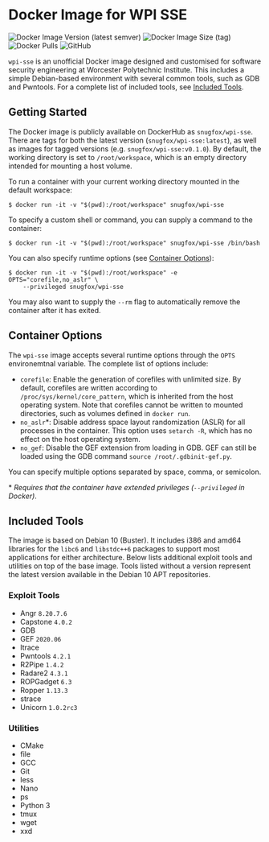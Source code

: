 # Docker Image for WPI SSE
![Docker Image Version (latest semver)](https://img.shields.io/docker/v/snugfox/wpi-sse?sort=semver)
![Docker Image Size (tag)](https://img.shields.io/docker/image-size/snugfox/wpi-sse/latest)
![Docker Pulls](https://img.shields.io/docker/pulls/snugfox/wpi-sse)
![GitHub](https://img.shields.io/github/license/snugfox/wpi-sse-docker)

`wpi-sse` is an unofficial Docker image designed and customised for software
security engineering at Worcester Polytechnic Institute. This includes a simple
Debian-based environment with several common tools, such as GDB and Pwntools.
For a complete list of included tools, see [Included Tools](#included-tools).


## Getting Started
The Docker image is publicly available on DockerHub as `snugfox/wpi-sse`. There
are tags for both the latest version (`snugfox/wpi-sse:latest`), as well as
images for tagged versions (e.g. `snugfox/wpi-sse:v0.1.0`). By default, the
working directory is set to `/root/workspace`, which is an empty directory
intended for mounting a host volume.

To run a container with your current working directory mounted in the default
workspace:
```console
$ docker run -it -v "$(pwd):/root/workspace" snugfox/wpi-sse
```

To specify a custom shell or command, you can supply a command to the container:
```console
$ docker run -it -v "$(pwd):/root/workspace" snugfox/wpi-sse /bin/bash
```

You can also specify runtime options (see [Container
Options](#container-options)):
```console
$ docker run -it -v "$(pwd):/root/workspace" -e OPTS="corefile,no_aslr" \
    --privileged snugfox/wpi-sse
```


You may also want to supply the `--rm` flag to automatically remove the
container after it has exited.


## Container Options
The `wpi-sse` image accepts several runtime options through the `OPTS`
environemtnal variable. The complete list of options include:
- `corefile`: Enable the generation of corefiles with unlimited size. By
  default, corefiles are written according to `/proc/sys/kernel/core_pattern`,
  which is inherited from the host operating system. Note that corefiles cannot
  be written to mounted directories, such as volumes defined in `docker run`.
- `no_aslr`\*: Disable address space layout randomization (ASLR) for all processes
  in the container. This option uses `setarch -R`, which has no effect on the
  host operating system.
- `no_gef`: Disable the GEF extension from loading in GDB. GEF can still be
  loaded using the GDB command `source /root/.gdbinit-gef.py`.

You can specify multiple options separated by space, comma, or semicolon.

\* *Requires that the container have extended privileges (`--privileged` in
Docker)*.


## Included Tools
The image is based on Debian 10 (Buster). It includes i386 and amd64 libraries
for the `libc6` and `libstdc++6` packages to support most applications for
either architecture. Below lists additional exploit tools and utilities on top
of the base image. Tools listed without a version represent the latest version
available in the Debian 10 APT repositories.

### Exploit Tools
- Angr `8.20.7.6`
- Capstone `4.0.2`
- GDB
- GEF `2020.06`
- ltrace
- Pwntools `4.2.1`
- R2Pipe `1.4.2`
- Radare2 `4.3.1`
- ROPGadget `6.3`
- Ropper `1.13.3`
- strace
- Unicorn `1.0.2rc3`

### Utilities
- CMake
- file
- GCC
- Git
- less
- Nano
- ps
- Python 3
- tmux
- wget
- xxd
